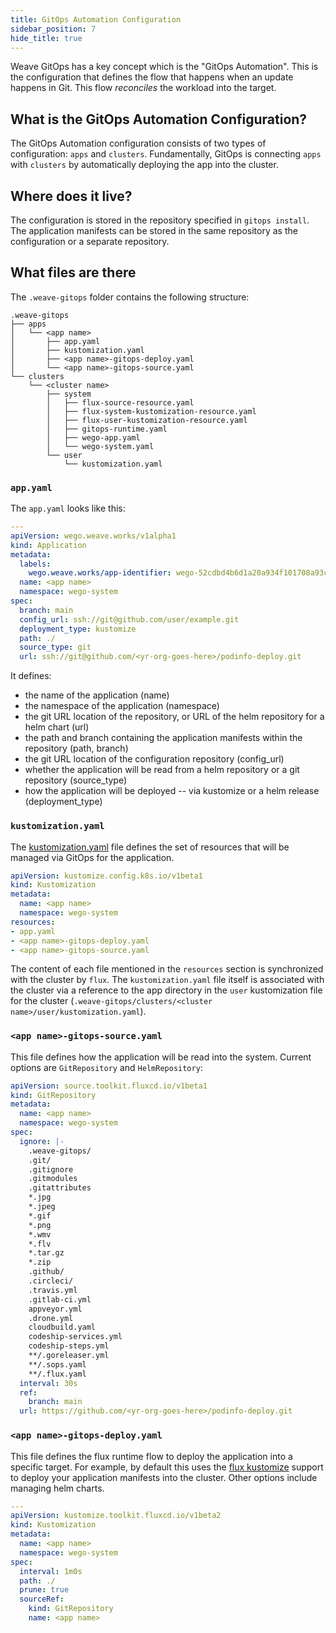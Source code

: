 ```yaml
---
title: GitOps Automation Configuration
sidebar_position: 7
hide_title: true
---
```


Weave GitOps has a key concept which is the "GitOps Automation".
This is the configuration that defines the flow that happens when an update happens in Git. This flow _reconciles_ the workload into the target.

## What is the GitOps Automation Configuration?

The GitOps Automation configuration consists of two types of configuration: `apps` and `clusters`.
Fundamentally, GitOps is connecting `apps` with `clusters` by automatically deploying the app into the cluster.

## Where does it live?

The configuration is stored in the repository specified in `gitops install`. The application manifests can be stored in the same repository as the configuration or a separate repository.

## What files are there

The `.weave-gitops` folder contains the following structure:

```
.weave-gitops
├── apps
│   └── <app name>
│       ├── app.yaml
│       ├── kustomization.yaml
│       ├── <app name>-gitops-deploy.yaml
│       └── <app name>-gitops-source.yaml
└── clusters
    └── <cluster name>
        ├── system
        │   ├── flux-source-resource.yaml
        │   ├── flux-system-kustomization-resource.yaml
        │   ├── flux-user-kustomization-resource.yaml
        │   ├── gitops-runtime.yaml
        │   ├── wego-app.yaml
        │   └── wego-system.yaml
        └── user
            └── kustomization.yaml
```

### `app.yaml`

The `app.yaml` looks like this:

```yaml
---
apiVersion: wego.weave.works/v1alpha1
kind: Application
metadata:
  labels:
    wego.weave.works/app-identifier: wego-52cdbd4b6d1a20a934f101708a93cf10
  name: <app name>
  namespace: wego-system
spec:
  branch: main
  config_url: ssh://git@github.com/user/example.git
  deployment_type: kustomize
  path: ./
  source_type: git
  url: ssh://git@github.com/<yr-org-goes-here>/podinfo-deploy.git
```

It defines:
- the name of the application (name)
- the namespace of the application (namespace)
- the git URL location of the repository, or URL of the helm repository for a helm chart (url)
- the path and branch containing the application manifests within the repository (path, branch)
- the git URL location of the configuration repository (config\_url)
- whether the application will be read from a helm repository or a git repository (source\_type)
- how the application will be deployed -- via kustomize or a helm release (deployment\_type)

### `kustomization.yaml`

The [kustomization.yaml](https://kustomize.io/) file defines the set of resources that will be managed via GitOps for the application.

```yaml
apiVersion: kustomize.config.k8s.io/v1beta1
kind: Kustomization
metadata:
  name: <app name>
  namespace: wego-system
resources:
- app.yaml
- <app name>-gitops-deploy.yaml
- <app name>-gitops-source.yaml
```

The content of each file mentioned in the `resources` section is synchronized with the cluster by `flux`. The `kustomization.yaml` file itself is associated with the cluster via a reference to the app directory in the `user` kustomization file for the cluster (`.weave-gitops/clusters/<cluster name>/user/kustomization.yaml`).

### `<app name>-gitops-source.yaml`

This file defines how the application will be read into the system. Current options are `GitRepository` and `HelmRepository`:

```yaml
apiVersion: source.toolkit.fluxcd.io/v1beta1
kind: GitRepository
metadata:
  name: <app name>
  namespace: wego-system
spec:
  ignore: |-
    .weave-gitops/
    .git/
    .gitignore
    .gitmodules
    .gitattributes
    *.jpg
    *.jpeg
    *.gif
    *.png
    *.wmv
    *.flv
    *.tar.gz
    *.zip
    .github/
    .circleci/
    .travis.yml
    .gitlab-ci.yml
    appveyor.yml
    .drone.yml
    cloudbuild.yaml
    codeship-services.yml
    codeship-steps.yml
    **/.goreleaser.yml
    **/.sops.yaml
    **/.flux.yaml
  interval: 30s
  ref:
    branch: main
  url: https://github.com/<yr-org-goes-here>/podinfo-deploy.git
```

### `<app name>-gitops-deploy.yaml`

This file defines the flux runtime flow to deploy the application into a specific target.
For example, by default this uses the [flux kustomize](https://fluxcd.io/docs/components/kustomize/kustomization/) support
to deploy your application manifests into the cluster. Other options include managing helm charts.

```yaml
---
apiVersion: kustomize.toolkit.fluxcd.io/v1beta2
kind: Kustomization
metadata:
  name: <app name>
  namespace: wego-system
spec:
  interval: 1m0s
  path: ./
  prune: true
  sourceRef:
    kind: GitRepository
    name: <app name>
```
